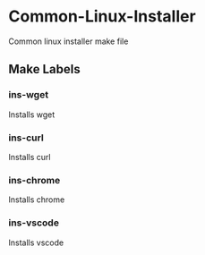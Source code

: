# Common-Linux-Installer

Common linux installer make file

## Make Labels

### ins-wget

Installs wget

### ins-curl

Installs curl

### ins-chrome

Installs chrome

### ins-vscode

Installs vscode
